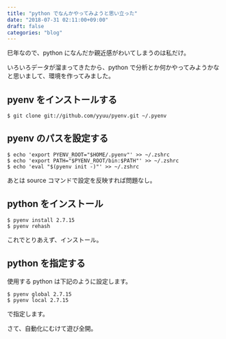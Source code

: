 ```yaml
---
title: "python でなんかやってみようと思い立った"
date: "2018-07-31 02:11:00+09:00"
draft: false
categories: "blog"
---
```

巳年なので、python になんだか親近感がわいてしまうのは私だけ。

いろいろデータが溜まってきたから、python で分析とか何かやってみようかなと思いまして、環境を作ってみました。

## pyenv をインストールする

```
$ git clone git://github.com/yyuu/pyenv.git ~/.pyenv
```

## pyenv のパスを設定する

```
$ echo 'export PYENV_ROOT="$HOME/.pyenv"' >> ~/.zshrc
$ echo 'export PATH="$PYENV_ROOT/bin:$PATH"' >> ~/.zshrc
$ echo 'eval "$(pyenv init -)"' >> ~/.zshrc
```
 
あとは source コマンドで設定を反映すれば問題なし。
 
## python をインストール

```
$ pyenv install 2.7.15
$ pyenv rehash
```

これでとりあえず、インストール。

## python を指定する

使用する python は下記のように設定します。

```
$ pyenv global 2.7.15
$ pyenv local 2.7.15
```

で指定します。

さて、自動化にむけて遊び全開。